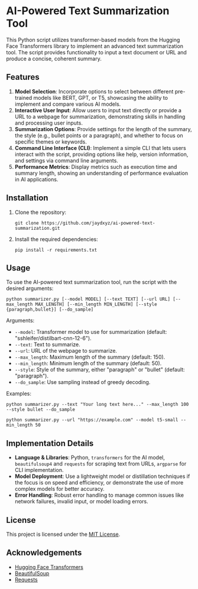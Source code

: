 # AI-Powered Text Summarization Tool

This Python script utilizes transformer-based models from the Hugging Face Transformers library to implement an advanced text summarization tool. The script provides functionality to input a text document or URL and produce a concise, coherent summary.

## Features

1. **Model Selection**: Incorporate options to select between different pre-trained models like BERT, GPT, or T5, showcasing the ability to implement and compare various AI models.
2. **Interactive User Input**: Allow users to input text directly or provide a URL to a webpage for summarization, demonstrating skills in handling and processing user inputs.
3. **Summarization Options**: Provide settings for the length of the summary, the style (e.g., bullet points or a paragraph), and whether to focus on specific themes or keywords.
4. **Command Line Interface (CLI)**: Implement a simple CLI that lets users interact with the script, providing options like help, version information, and settings via command line arguments.
5. **Performance Metrics**: Display metrics such as execution time and summary length, showing an understanding of performance evaluation in AI applications.

## Installation

1. Clone the repository:
   ```
   git clone https://github.com/jaydxyz/ai-powered-text-summarization.git
   ```

2. Install the required dependencies:
   ```
   pip install -r requirements.txt
   ```

## Usage

To use the AI-powered text summarization tool, run the script with the desired arguments:

```
python summarizer.py [--model MODEL] [--text TEXT] [--url URL] [--max_length MAX_LENGTH] [--min_length MIN_LENGTH] [--style {paragraph,bullet}] [--do_sample]
```

Arguments:
- `--model`: Transformer model to use for summarization (default: "sshleifer/distilbart-cnn-12-6").
- `--text`: Text to summarize.
- `--url`: URL of the webpage to summarize.
- `--max_length`: Maximum length of the summary (default: 150).
- `--min_length`: Minimum length of the summary (default: 50).
- `--style`: Style of the summary, either "paragraph" or "bullet" (default: "paragraph").
- `--do_sample`: Use sampling instead of greedy decoding.

Examples:
```
python summarizer.py --text "Your long text here..." --max_length 100 --style bullet --do_sample
```

```
python summarizer.py --url "https://example.com" --model t5-small --min_length 50
```

## Implementation Details

- **Language & Libraries**: Python, `transformers` for the AI model, `beautifulsoup4` and `requests` for scraping text from URLs, `argparse` for CLI implementation.
- **Model Deployment**: Use a lightweight model or distillation techniques if the focus is on speed and efficiency, or demonstrate the use of more complex models for better accuracy.
- **Error Handling**: Robust error handling to manage common issues like network failures, invalid input, or model loading errors.

## License

This project is licensed under the [MIT License](LICENSE).

## Acknowledgements

- [Hugging Face Transformers](https://huggingface.co/transformers/)
- [BeautifulSoup](https://www.crummy.com/software/BeautifulSoup/)
- [Requests](https://requests.readthedocs.io/)
